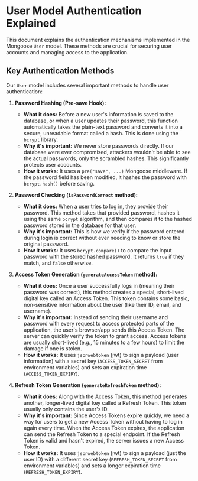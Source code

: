 # User Model Authentication Explained

This document explains the authentication mechanisms implemented in the Mongoose `User` model. These methods are crucial for securing user accounts and managing access to the application.

## Key Authentication Methods

Our `User` model includes several important methods to handle user authentication:

1.  **Password Hashing (Pre-save Hook):**

    - **What it does:** Before a new user's information is saved to the database, or when a user updates their password, this function automatically takes the plain-text password and converts it into a secure, unreadable format called a hash. This is done using the `bcrypt` library.
    - **Why it's important:** We never store passwords directly. If our database were ever compromised, attackers wouldn't be able to see the actual passwords, only the scrambled hashes. This significantly protects user accounts.
    - **How it works:** It uses a `pre("save", ...)` Mongoose middleware. If the password field has been modified, it hashes the password with `bcrypt.hash()` before saving.

2.  **Password Checking (`isPasswordCorrect` method):**

    - **What it does:** When a user tries to log in, they provide their password. This method takes that provided password, hashes it using the same `bcrypt` algorithm, and then compares it to the hashed password stored in the database for that user.
    - **Why it's important:** This is how we verify if the password entered during login is correct without ever needing to know or store the original password.
    - **How it works:** It uses `bcrypt.compare()` to compare the input password with the stored hashed password. It returns `true` if they match, and `false` otherwise.

3.  **Access Token Generation (`generateAccessToken` method):**

    - **What it does:** Once a user successfully logs in (meaning their password was correct), this method creates a special, short-lived digital key called an Access Token. This token contains some basic, non-sensitive information about the user (like their ID, email, and username).
    - **Why it's important:** Instead of sending their username and password with every request to access protected parts of the application, the user's browser/app sends this Access Token. The server can quickly verify the token to grant access. Access tokens are usually short-lived (e.g., 15 minutes to a few hours) to limit the damage if one is stolen.
    - **How it works:** It uses `jsonwebtoken` (jwt) to sign a payload (user information) with a secret key (`ACCESS_TOKEN_SECRET` from environment variables) and sets an expiration time (`ACCESS_TOKEN_EXPIRY`).

4.  **Refresh Token Generation (`generateRefreshToken` method):**
    - **What it does:** Along with the Access Token, this method generates another, longer-lived digital key called a Refresh Token. This token usually only contains the user's ID.
    - **Why it's important:** Since Access Tokens expire quickly, we need a way for users to get a new Access Token without having to log in again every time. When the Access Token expires, the application can send the Refresh Token to a special endpoint. If the Refresh Token is valid and hasn't expired, the server issues a new Access Token.
    - **How it works:** It uses `jsonwebtoken` (jwt) to sign a payload (just the user ID) with a different secret key (`REFRESH_TOKEN_SECRET` from environment variables) and sets a longer expiration time (`REFRESH_TOKEN_EXPIRY`).
